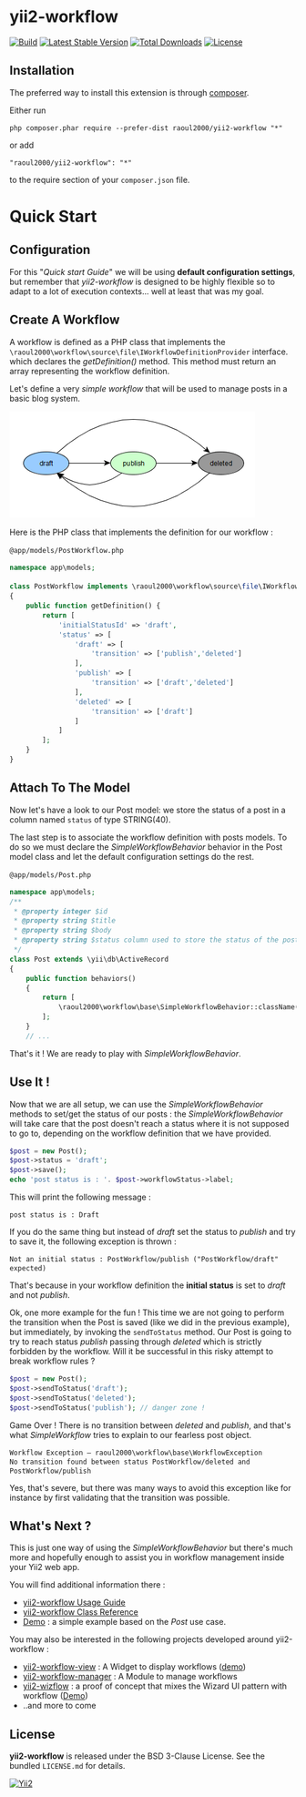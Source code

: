 # yii2-workflow

[![Build](https://travis-ci.org/raoul2000/yii2-workflow.svg?branch=master)](https://travis-ci.org/raoul2000/yii2-workflow)
[![Latest Stable Version](https://poser.pugx.org/raoul2000/yii2-workflow/v/stable)](https://packagist.org/packages/raoul2000/yii2-workflow)
[![Total Downloads](https://poser.pugx.org/raoul2000/yii2-workflow/downloads)](https://packagist.org/packages/raoul2000/yii2-workflow)
[![License](https://poser.pugx.org/raoul2000/yii2-workflow/license)](https://packagist.org/packages/raoul2000/yii2-workflow)

## Installation

The preferred way to install this extension is through [composer](http://getcomposer.org/download/).

Either run

```
php composer.phar require --prefer-dist raoul2000/yii2-workflow "*"
```

or add

```
"raoul2000/yii2-workflow": "*"
```

to the require section of your `composer.json` file.

# Quick Start

## Configuration

For this "*Quick start Guide*" we will be using **default configuration settings**, but remember that *yii2-workflow* is designed to be highly
flexible so to adapt to a lot of execution contexts... well at least that was my goal.

## Create A Workflow

A workflow is defined as a PHP class that implements the `\raoul2000\workflow\source\file\IWorkflowDefinitionProvider` interface. which
declares the *getDefinition()* method. This method must return an array representing the workflow definition.

Let's define a very *simple workflow* that will be used to manage posts in a basic blog system.

<img src="guide/docs/images/workflow1.png"/>

Here is the PHP class that implements the definition for our workflow :

`@app/models/PostWorkflow.php`
```php
namespace app\models;

class PostWorkflow implements \raoul2000\workflow\source\file\IWorkflowDefinitionProvider
{
	public function getDefinition() {
		return [
			'initialStatusId' => 'draft',
			'status' => [
				'draft' => [
					'transition' => ['publish','deleted']
				],
				'publish' => [
					'transition' => ['draft','deleted']
				],
				'deleted' => [
					'transition' => ['draft']
				]
			]
		];
	}
}
```

## Attach To The Model

Now let's have a look to our Post model: we store the status of a post in a column named `status` of type STRING(40).

The last step is to associate the workflow definition with posts models. To do so we must declare the *SimpleWorkflowBehavior* behavior
in the Post model class and let the default configuration settings do the rest.

`@app/models/Post.php`
```php
namespace app\models;
/**
 * @property integer $id
 * @property string $title
 * @property string $body
 * @property string $status column used to store the status of the post
 */
class Post extends \yii\db\ActiveRecord
{
    public function behaviors()
    {
    	return [
			\raoul2000\workflow\base\SimpleWorkflowBehavior::className()
    	];
    }
    // ...
```

That's it ! We are ready to play with *SimpleWorkflowBehavior*.

## Use It !

Now that we are all setup, we can use the *SimpleWorkflowBehavior* methods to set/get the status of our posts : the *SimpleWorkflowBehavior* will
take care that the post doesn't reach a status where it is not supposed to go to, depending on the workflow definition that we have provided.

```php
$post = new Post();
$post->status = 'draft';
$post->save();
echo 'post status is : '. $post->workflowStatus->label;
```
This will print the following message :

	post status is : Draft

If you do the same thing but instead of *draft* set the status to *publish* and try to save it, the following exception is thrown :

	Not an initial status : PostWorkflow/publish ("PostWorkflow/draft" expected)

That's because in your workflow definition the **initial status** is  set to *draft* and not *publish*.

Ok, one more example for the fun ! This time we are not going to perform the transition when the Post is saved (like we did in the previous
example), but immediately, by invoking the `sendToStatus` method. Our Post is going to try to reach status *publish* passing through *deleted*
which is strictly forbidden by the workflow. Will it be successful in this risky attempt to break workflow rules ?   

```php
$post = new Post();
$post->sendToStatus('draft');
$post->sendToStatus('deleted');
$post->sendToStatus('publish');	// danger zone !
```

Game Over ! There is no transition between *deleted* and *publish*, and that's what *SimpleWorkflow* tries to explain to our
fearless post object.

	Workflow Exception – raoul2000\workflow\base\WorkflowException
	No transition found between status PostWorkflow/deleted and PostWorkflow/publish

Yes, that's severe, but there was many ways to avoid this exception like for instance by first validating that the transition was possible.

## What's Next ?

This is just one way of using the *SimpleWorkflowBehavior* but there's much more and hopefully enough to assist you in workflow management inside your Yii2 web app.

You will find additional information there :

- [yii2-workflow Usage Guide](http://raoul2000.github.io/yii2-workflow/)
- [yii2-workflow Class Reference](http://raoul2000.github.io/yii2-workflow/class-ref/)
- [Demo](http://raoul2000.good-gamer.net/index.php?r=workflow/status-history/update) : a simple example based on the *Post* use case.

You may also be interested in the following projects developed around yii2-workflow :

- [yii2-workflow-view](https://github.com/raoul2000/yii2-workflow-view) : A Widget to display workflows ([demo](http://raoul2000.good-gamer.net/index.php?r=workflow/view))
- [yii2-workflow-manager](https://github.com/cornernote/yii2-workflow-manager) : A Module to manage workflows
- [yii2-wizflow](https://github.com/raoul2000/yii2-wizflow) : a proof of concept that mixes the Wizard UI pattern with workflow ([Demo](http://raoul2000.good-gamer.net/index.php?r=workflow/wizflow/init))
- ..and more to come

License
-------

**yii2-workflow** is released under the BSD 3-Clause License. See the bundled `LICENSE.md` for details.

[![Yii2](https://img.shields.io/badge/Powered_by-Yii_Framework-green.svg?style=flat)](http://www.yiiframework.com/)
